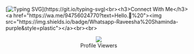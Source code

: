 [![Typing SVG](https://readme-typing-svg.herokuapp.com?font=Rockstar-ExtraBold&color=00F500&lines=Hi!!+I+am+Raveesha+Shaminda.)](https://git.io/typing-svg)<br><h3>Connect With Me</h3><a href="https://wa.me/94756024770?text=Hello.👋%20"><img src="https://img.shields.io/badge/Whatsapp-Raveesha%20Shaminda-purple&style=plastic"></a><br><br>





<div align="center"><img src="https://profile-counter.glitch.me/Raveesha-Shaminda/count.svg" /><br>Profile Viewers</div>
